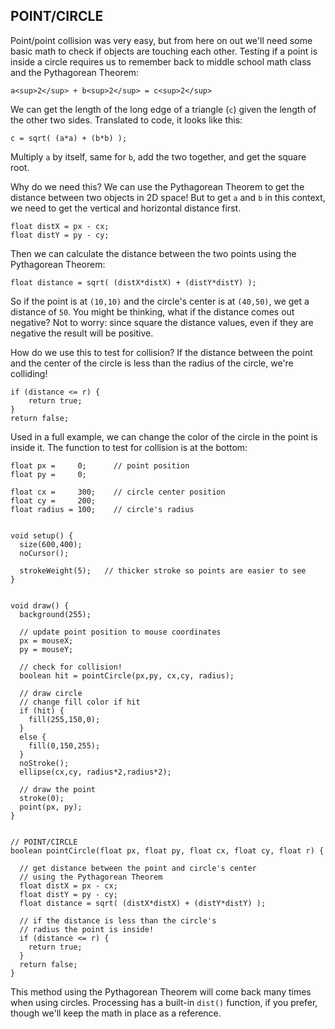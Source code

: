 ## POINT/CIRCLE  

Point/point collision was very easy, but from here on out we'll need some basic math to check if objects are touching each other. Testing if a point is inside a circle requires us to remember back to middle school math class and the Pythagorean Theorem:

    a<sup>2</sup> + b<sup>2</sup> = c<sup>2</sup>

We can get the length of the long edge of a triangle (`c`) given the length of the other two sides. Translated to code, it looks like this:

    c = sqrt( (a*a) + (b*b) );

Multiply `a` by itself, same for `b`, add the two together, and get the square root.

Why do we need this? We can use the Pythagorean Theorem to get the distance between two objects in 2D space! But to get `a` and `b` in this context, we need to get the vertical and horizontal distance first.

    float distX = px - cx;
    float distY = py - cy;

Then we can calculate the distance between the two points using the Pythagorean Theorem:

    float distance = sqrt( (distX*distX) + (distY*distY) );

So if the point is at `(10,10)` and the circle's center is at `(40,50)`, we get a distance of `50`. You might be thinking, what if the distance comes out negative? Not to worry: since square the distance values, even if they are negative the result will be positive.

How do we use this to test for collision? If the distance between the point and the center of the circle is less than the radius of the circle, we're colliding!

	if (distance <= r) {
		return true;
	}
	return false;

Used in a full example, we can change the color of the circle in the point is inside it. The function to test for collision is at the bottom:

	float px =     0;      // point position
	float py =     0;

	float cx =     300;    // circle center position
	float cy =     200;
	float radius = 100;    // circle's radius


	void setup() {
	  size(600,400);
	  noCursor();
	  
	  strokeWeight(5);   // thicker stroke so points are easier to see
	}


	void draw() {
	  background(255);
	  
	  // update point position to mouse coordinates
	  px = mouseX;
	  py = mouseY;
	  
	  // check for collision!
	  boolean hit = pointCircle(px,py, cx,cy, radius);
	  
	  // draw circle
	  // change fill color if hit
	  if (hit) {
	    fill(255,150,0);
	  }
	  else {
	    fill(0,150,255);
	  }
	  noStroke();
	  ellipse(cx,cy, radius*2,radius*2);
	  
	  // draw the point
	  stroke(0);
	  point(px, py);
	}


	// POINT/CIRCLE
	boolean pointCircle(float px, float py, float cx, float cy, float r) {
	  
	  // get distance between the point and circle's center
	  // using the Pythagorean Theorem
	  float distX = px - cx;
	  float distY = py - cy;
	  float distance = sqrt( (distX*distX) + (distY*distY) );

	  // if the distance is less than the circle's 
	  // radius the point is inside!
	  if (distance <= r) {
	    return true;
	  }
	  return false;
	}

This method using the Pythagorean Theorem will come back many times when using circles. Processing has a built-in `dist()` function, if you prefer, though we'll keep the math in place as a reference.